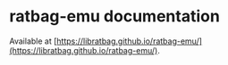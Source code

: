 # ratbag-emu documentation

Available at [https://libratbag.github.io/ratbag-emu/](https://libratbag.github.io/ratbag-emu/).
